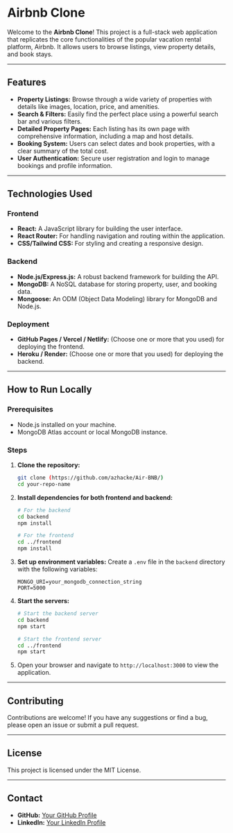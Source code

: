 # Airbnb Clone

Welcome to the **Airbnb Clone**! This project is a full-stack web application that replicates the core functionalities of the popular vacation rental platform, Airbnb. It allows users to browse listings, view property details, and book stays.

---

## Features

* **Property Listings:** Browse through a wide variety of properties with details like images, location, price, and amenities.
* **Search & Filters:** Easily find the perfect place using a powerful search bar and various filters.
* **Detailed Property Pages:** Each listing has its own page with comprehensive information, including a map and host details.
* **Booking System:** Users can select dates and book properties, with a clear summary of the total cost.
* **User Authentication:** Secure user registration and login to manage bookings and profile information.

---

## Technologies Used

### Frontend
* **React:** A JavaScript library for building the user interface.
* **React Router:** For handling navigation and routing within the application.
* **CSS/Tailwind CSS:** For styling and creating a responsive design.

### Backend
* **Node.js/Express.js:** A robust backend framework for building the API.
* **MongoDB:** A NoSQL database for storing property, user, and booking data.
* **Mongoose:** An ODM (Object Data Modeling) library for MongoDB and Node.js.

### Deployment
* **GitHub Pages / Vercel / Netlify:** (Choose one or more that you used) for deploying the frontend.
* **Heroku / Render:** (Choose one or more that you used) for deploying the backend.

---

## How to Run Locally

### Prerequisites

* Node.js installed on your machine.
* MongoDB Atlas account or local MongoDB instance.

### Steps

1.  **Clone the repository:**
    ```bash
    git clone (https://github.com/azhacke/Air-BNB/)
    cd your-repo-name
    ```

2.  **Install dependencies for both frontend and backend:**
    ```bash
    # For the backend
    cd backend
    npm install

    # For the frontend
    cd ../frontend
    npm install
    ```

3.  **Set up environment variables:**
    Create a `.env` file in the `backend` directory with the following variables:
    ```
    MONGO_URI=your_mongodb_connection_string
    PORT=5000
    ```

4.  **Start the servers:**
    ```bash
    # Start the backend server
    cd backend
    npm start

    # Start the frontend server
    cd ../frontend
    npm start
    ```

5.  Open your browser and navigate to `http://localhost:3000` to view the application.

---

## Contributing

Contributions are welcome! If you have any suggestions or find a bug, please open an issue or submit a pull request.

---

## License

This project is licensed under the MIT License.

---

## Contact

* **GitHub:** [Your GitHub Profile](https://github.com/azhacke)
* **LinkedIn:** [Your LinkedIn Profile](https://linkedin.com/in/azhacked)
